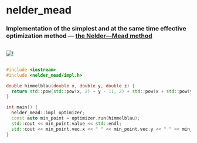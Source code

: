 # nelder_mead

### Implementation of the simplest and at the same time effective optimization method — [the Nelder—Mead method](https://en.wikipedia.org/wiki/Nelder%E2%80%93Mead_method)
##
![!](https://upload.wikimedia.org/wikipedia/commons/7/72/An-iteration-of-the-Nelder-Mead-method-over-two-dimensional-space-showing-point-p-min.png "An iteration of the Nelder-Mead method over two-dimensional space.")
##
###
```cpp
#include <iostream>
#include <nelder_mead/impl.h>

double himmelblau(double x, double y, double z) {
  return std::pow(std::pow(x, 2) + y - 11, 2) + std::pow(x + std::pow(y, 2) - 7, 2);
}

int main() {
  nelder_mead::impl optimizer;
  const auto min_point = optimizer.run(himmelblau);
  std::cout << min_point.value << std::endl;
  std::cout << min_point.vec.x << " " << min_point.vec.y << " " << min_point.vec.z;
}
```
